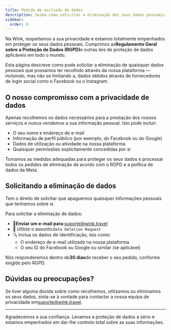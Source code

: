 ```yaml
---
title: Pedido de exclusão de dados
description: Saiba como solicitar a eliminação dos seus dados pessoais no Wink.
sidebar:
  order: 9
---
```

Na Wink, respeitamos a sua privacidade e estamos totalmente empenhados em proteger os seus dados pessoais. Cumprimos as**Regulamento Geral sobre a Proteção de Dados (RGPD)**&#x65; outras leis de proteção de dados aplicáveis em todo o mundo.

Esta página descreve como pode solicitar a eliminação de quaisquer dados pessoais que possamos ter recolhido através da nossa plataforma — incluindo, mas não se limitando a, dados obtidos através de fornecedores de login social como o Facebook ou o Instagram.

## O nosso compromisso com a privacidade de dados

Apenas recolhemos os dados necessários para a prestação dos nossos serviços e nunca vendemos a sua informação pessoal. Isto pode incluir:

* O seu nome e endereço de e-mail
* Informação de perfil público (por exemplo, do Facebook ou do Google)
* Dados de utilização ou atividade na nossa plataforma
* Quaisquer permissões explicitamente concedidas por si

Tomamos as medidas adequadas para proteger os seus dados e processar todos os pedidos de eliminação de acordo com o RGPD e a política de dados da Meta.

## Solicitando a eliminação de dados

Tem o direito de solicitar que apaguemos quaisquer informações pessoais que tenhamos sobre si.

Para solicitar a eliminação de dados:

* 📧**Enviar um e-mail para**:[suporte@wink.travel](mailto:support@wink.travel)
* 📝 Utilize o assunto:`Data Deletion Request`
* 🔍 Inclua os dados de identificação, tais como:
  * O endereço de e-mail utilizado na nossa plataforma
  * O seu ID do Facebook ou Google ou similar (se aplicável)

Nós responderemos dentro de**30 dias**de receber o seu pedido, conforme exigido pelo RGPD.

## Dúvidas ou preocupações?

Se tiver alguma dúvida sobre como recolhemos, utilizamos ou eliminamos os seus dados, sinta-se à vontade para contactar a nossa equipa de privacidade em[suporte@wink.travel](mailto:support@wink.travel).

***

Agradecemos a sua confiança. Levamos a proteção de dados a sério e estamos empenhados em dar-lhe controlo total sobre as suas informações.

